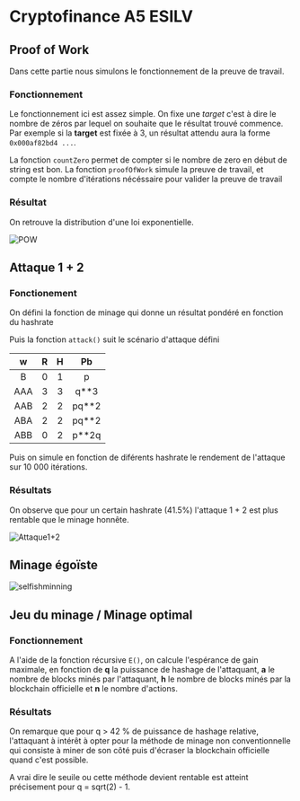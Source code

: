 # Cryptofinance A5 ESILV

## Proof of Work

Dans cette partie nous simulons le fonctionnement de la preuve de travail.

### Fonctionnement

Le fonctionnement ici est assez simple. On fixe une *target* c'est à dire le nombre de zéros par lequel on souhaite que le résultat trouvé commence. Par exemple si la **target** est fixée à 3, un résultat attendu aura la forme `0x000af82bd4 ...`.

La fonction `countZero` permet de compter si le nombre de zero en début de string est bon.
La fonction `proofOfWork` simule la preuve de travail, et compte le nombre d'itérations nécéssaire pour valider la preuve de travail

### Résultat

On retrouve la distribution d'une loi exponentielle.

![POW](https://user-images.githubusercontent.com/62909821/151864524-6bac4758-cd47-4eff-90f7-f2fe117399b5.PNG)


## Attaque 1 + 2 

### Fonctionement

On défini la fonction de minage qui donne un résultat pondéré en fonction du hashrate

Puis la fonction `attack()` suit le scénario d'attaque défini

| w      | R      | H     | Pb    |
| :----: |:------:| :----:|:-----:|
| B      |   0    |  1    | p     |
| AAA    |   3    |  3    | q**3  |
| AAB    |   2    |  2    | pq**2 |
| ABA    |   2    |  2    | pq**2 |
| ABB    |   0    |  2    | p**2q |

Puis on simule en fonction de diférents hashrate le rendement de l'attaque sur 10 000 itérations.

### Résultats

On observe que pour un certain hashrate (41.5%) l'attaque 1 + 2 est plus rentable que le minage honnête.

![Attaque1+2](https://user-images.githubusercontent.com/62909821/151863990-4f75bdc5-d6af-486e-8242-607b83ead3ae.PNG)


## Minage égoïste

![selfishminning](https://user-images.githubusercontent.com/62909821/151870611-fdb23686-51d7-4028-9d2a-2c480f8f64fd.PNG)


## Jeu du minage / Minage optimal

### Fonctionnement 
 
A l'aide de la fonction récursive `E()`, on calcule l'espérance de gain maximale, en fonction de **q** la puissance de hashage de l'attaquant, **a** le nombre de blocks minés par l'attaquant, **h** le nombre de blocks minés par la blockchain officielle et **n** le nombre d'actions.

### Résultats

On remarque que pour q > 42 % de puissance de hashage relative, l'attaquant à intérêt à opter pour la méthode de minage non conventionnelle qui consiste à miner de son côté puis d'écraser la blockchain officielle quand c'est possible.

A vrai dire le seuile ou cette méthode devient rentable est atteint précisement pour q = sqrt(2) - 1.
